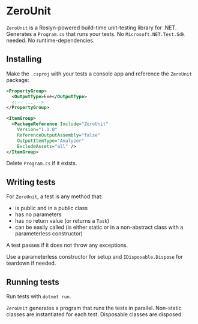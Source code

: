 # ZeroUnit

`ZeroUnit` is a Roslyn-powered build-time unit-testing library for .NET. Generates a `Program.cs` that runs your tests. No `Microsoft.NET.Test.Sdk` needed. No runtime-dependencies.

## Installing

Make the `.csproj` with your tests a console app and reference the `ZeroUnit` package:

```xml
<PropertyGroup>
  <OutputType>Exe</OutputType>
  <!-- ... -->
</PropertyGroup>

<ItemGroup>
  <PackageReference Include="ZeroUnit"
    Version="1.1.0"
    ReferenceOutputAssembly="false"
    OutputItemType="Analyzer"
    ExcludeAssets="all" />
</ItemGroup>
```

Delete `Program.cs` if it exists.

## Writing tests

For `ZeroUnit`, a test is any method that:

* is public and in a public class
* has no parameters
* has no return value (or returns a `Task`)
* can be easily called (is either static or in a non-abstract class with a parameterless constructor)

A test passes if it does not throw any exceptions.

Use a parameterless constructor for setup and `IDisposable.Dispose` for teardown if needed.

## Running tests

Run tests with `dotnet run`.

`ZeroUnit` generates a program that runs the tests in parallel. Non-static classes are instantiated for each test. Disposable classes are disposed.